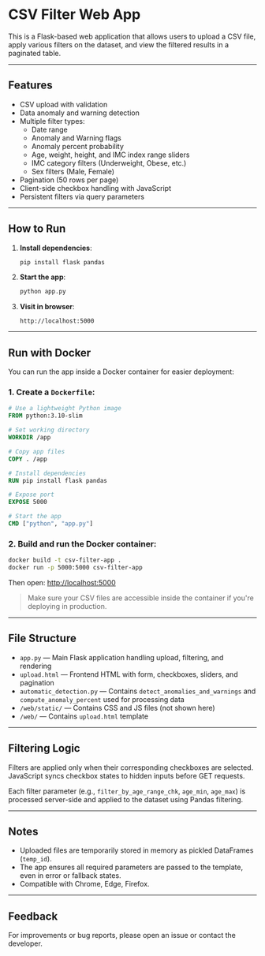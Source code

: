 
# CSV Filter Web App

This is a Flask-based web application that allows users to upload a CSV file, apply various filters on the dataset, and view the filtered results in a paginated table.

---

## Features

- CSV upload with validation
- Data anomaly and warning detection
- Multiple filter types:
  - Date range
  - Anomaly and Warning flags
  - Anomaly percent probability
  - Age, weight, height, and IMC index range sliders
  - IMC category filters (Underweight, Obese, etc.)
  - Sex filters (Male, Female)
- Pagination (50 rows per page)
- Client-side checkbox handling with JavaScript
- Persistent filters via query parameters

---

## How to Run

1. **Install dependencies**:
   ```bash
   pip install flask pandas
   ```

2. **Start the app**:
   ```bash
   python app.py
   ```

3. **Visit in browser**:
   ```
   http://localhost:5000
   ```

---

## Run with Docker

You can run the app inside a Docker container for easier deployment:

### 1. Create a `Dockerfile`:

```dockerfile
# Use a lightweight Python image
FROM python:3.10-slim

# Set working directory
WORKDIR /app

# Copy app files
COPY . /app

# Install dependencies
RUN pip install flask pandas

# Expose port
EXPOSE 5000

# Start the app
CMD ["python", "app.py"]
```

### 2. Build and run the Docker container:

```bash
docker build -t csv-filter-app .
docker run -p 5000:5000 csv-filter-app
```

Then open: [http://localhost:5000](http://localhost:5000)

> Make sure your CSV files are accessible inside the container if you're deploying in production.

---

## File Structure

- `app.py` — Main Flask application handling upload, filtering, and rendering
- `upload.html` — Frontend HTML with form, checkboxes, sliders, and pagination
- `automatic_detection.py` — Contains `detect_anomalies_and_warnings` and `compute_anomaly_percent` used for processing data
- `/web/static/` — Contains CSS and JS files (not shown here)
- `/web/` — Contains `upload.html` template

---

## Filtering Logic

Filters are applied only when their corresponding checkboxes are selected. JavaScript syncs checkbox states to hidden inputs before GET requests.

Each filter parameter (e.g., `filter_by_age_range_chk`, `age_min`, `age_max`) is processed server-side and applied to the dataset using Pandas filtering.

---

## Notes

- Uploaded files are temporarily stored in memory as pickled DataFrames (`temp_id`).
- The app ensures all required parameters are passed to the template, even in error or fallback states.
- Compatible with Chrome, Edge, Firefox.

---

## Feedback

For improvements or bug reports, please open an issue or contact the developer.
